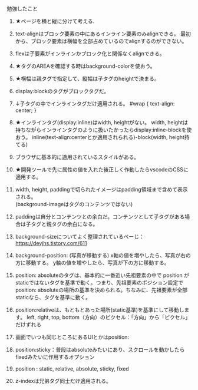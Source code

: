 勉強したこと
1. ★ページを横と縦に分けて考える.

2. text-alignはブロック要素の中にあるインライン要素のみalignできる。
最初から、ブロック要素は横幅を全部占めているのでalignするのができない。

3. flexは子要素がインラインかブロック化と関係なくalignできる。

4. ★タグのAREAを確認する時はbackground-colorを使おう。

5. ★横幅は親タグで指定して、縦幅は子タグのheightで決まる。

6. display:blockのタグがブロックタグだ。

7. ↓子タグの中でインラインタグだけ適用される。
        #wrap {
            text-align: center;
        }

8. ★インラインタグ(display:inline)はwidth, heightがない。
width, heightは持ちながらインラインタグのように扱いたかったらdisplay:inline-blockを使おう。
inline(text-align:centerとか適用されられる)-block(width, height持てる)

9. ブラウザに基本的に適用されているスタイルがある。
10. ★開発ツールで先に属性の値を入れた後正しく作動したらvscodeのCSSに適用する。
11. width, height, paddingで切られたイメージはpadding領域まで含めて表示される。\
(background-imageはタグのコンテンツではない)
12. paddingは自分とコンテンツとの余白だ。コンテンツとして子タグがある場合は子タグと親タグの余白になる。
13. background-sizeについてよく整理されているぺーじ：https://devjhs.tistory.com/611

14. background-position: (写真が移動する)
x軸の値を増やしたら、写真が右の方に移動する。
y軸の値を増やしたら、写真が下の方に移動する。

15. position: absoluteのタグは、基本的に一番近い先祖要素の中で position が staticではないタグを基準で動く。つまり、先祖要素のポジション設定でposition: absoluteの場所の基準を決められる。ちなみに、先祖要素が全部staticなら、<body>タグを基準に動く。

16. position:relativeは、もともとあった場所(static基準)を基準にして移動します。
left, right, top, bottom（方向）のピクセル：「方向」から「ピクセル」だけずれる

17. 画面でいつも同じところにあるUIとかはposition:

18. position:sticky：普段はabsoluteみたいにあり、スクロールを動かしたらfixedみたいに作用するオプション

19. position : static, relative, absolute, sticky, fixed 

20. z-indexは兄弟タグ同士だけ適用される。